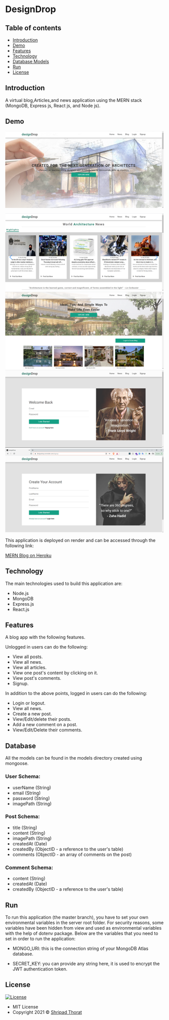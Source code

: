 # DesignDrop

## Table of contents

- [Introduction](#introduction)
- [Demo](#demo)
- [Features](#features)
- [Technology](#technology)
- [Database Models](#database)
- [Run](#run)
- [License](#license)

## Introduction

A virtual blog,Articles,and news application using the MERN stack (MongoDB, Express js, React js, and Node js).

## Demo

![Image description](screenshot-1.png)

![Image description](screenshot-2.png)
![Image description](screenshot-3.png)
![Image description](screenshot-4.png)
![Image description](screenshot-5.png)

This application is deployed on render and can be accessed through the following link:

[MERN Blog on Heroku](https://designdrop.onrender.com/)

## Technology

The main technologies used to build this application are:

- Node.js 
- MongoDB 
- Express.js 
- React.js 

## Features

A blog app with the following features.

Unlogged in users can do the following:

- View all posts.
- View all news.
- View all articles.
- View one post's content by clicking on it.
- View post's comments.
- Signup.

In addition to the above points, logged in users can do the following:

- Login or logout.
- View all news.
- Create a new post.
- View/Edit/delete their posts.
- Add a new comment on a post.
- View/Edit/Delete their comments.

## Database

All the models can be found in the models directory created using mongoose.

### User Schema:

- userName (String)
- email (String)
- password (String)
- imagePath (String)

### Post Schema:

- title (String)
- content (String)
- imagePath (String)
- createdAt (Date)
- createdBy (ObjectID - a reference to the user's table)
- comments (ObjectID - an array of comments on the post)

### Comment Schema:

- content (String)
- createdAt (Date)
- createdBy (ObjectID - a reference to the user's table)

## Run

To run this application (the master branch), you have to set your own environmental variables in the server root folder. For security reasons, some variables have been hidden from view and used as environmental variables with the help of dotenv package. Below are the variables that you need to set in order to run the application:

- MONGO_URI: this is the connection string of your MongoDB Atlas database.

- SECRET_KEY: you can provide any string here, it is used to encrypt the JWT authentication token.


## License

[![License](https://img.shields.io/:License-MIT-blue.svg?style=flat-square)](http://badges.mit-license.org)

- MIT License
- Copyright 2021 © [Shripad Thorat](https://github.com/shripad5258/designdrop)
